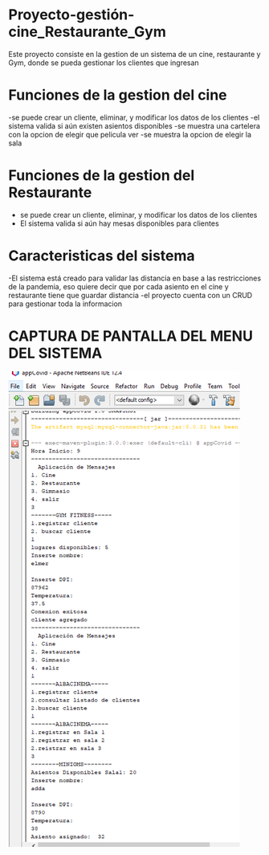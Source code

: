 # Proyecto-gestión-cine_Restaurante_Gym

<p>Este proyecto consiste en la gestion de un sistema de un cine, restaurante y Gym, donde se pueda gestionar los clientes que ingresan
</p>

# Funciones de la gestion del cine
-se puede crear un cliente, eliminar, y modificar los datos de los clientes
-el sistema valida si aún existen asientos disponibles
-se muestra una cartelera con la opcion de elegir que pelicula ver
-se muestra la opcion de elegir la sala


# Funciones de la gestion del Restaurante
- se puede crear un cliente, eliminar, y modificar los datos de los clientes
- El sistema valida si aún hay mesas disponibles para clientes

# Caracteristicas del sistema
-El sistema está creado para validar las distancia en base a las restricciones de la pandemia, eso quiere decir que por cada asiento en el cine y restaurante tiene que guardar distancia
-el proyecto cuenta con un CRUD para gestionar toda la informacion

# CAPTURA DE PANTALLA DEL MENU DEL SISTEMA


  <img src="Imagen1.png" alt="Captura de pantalla" >

